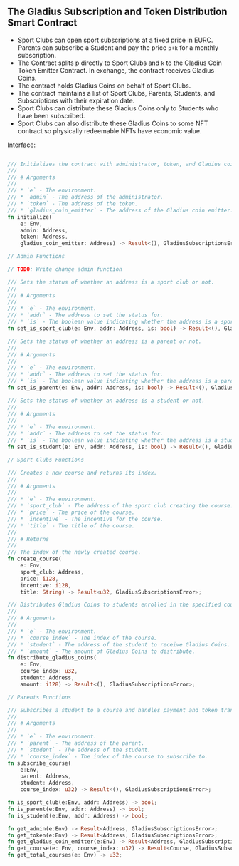 ## The Gladius Subscription and Token Distribution Smart Contract

- Sport Clubs can open sport subscriptions at a fixed price in EURC.
Parents can subscribe a Student and pay the price `p+k` for a monthly subscription.
- The Contract splits p directly to Sport Clubs and `k` to the Gladius Coin Token Emitter Contract. In exchange, the contract receives Gladius Coins.
- The contract holds Gladius Coins on behalf of Sport Clubs.
- The contract maintains a list of Sport Clubs, Parents, Students, and Subscriptions with their expiration date.
- Sport Clubs can distribute these Gladius Coins only to Students who have been subscribed.
- Sport Clubs can also distribute these Gladius Coins to some NFT contract so physically redeemable NFTs have economic value.

Interface:
```rust

/// Initializes the contract with administrator, token, and Gladius coin emitter addresses.
/// 
/// # Arguments
///
/// * `e` - The environment.
/// * `admin` - The address of the administrator.
/// * `token` - The address of the token.
/// * `gladius_coin_emitter` - The address of the Gladius coin emitter.
fn initialize(
    e: Env,
    admin: Address,
    token: Address,
    gladius_coin_emitter: Address) -> Result<(), GladiusSubscriptionsError>;

// Admin Functions

// TODO: Write change admin function

/// Sets the status of whether an address is a sport club or not.
///
/// # Arguments
///
/// * `e` - The environment.
/// * `addr` - The address to set the status for.
/// * `is` - The boolean value indicating whether the address is a sport club.
fn set_is_sport_club(e: Env, addr: Address, is: bool) -> Result<(), GladiusSubscriptionsError>;

/// Sets the status of whether an address is a parent or not.
///
/// # Arguments
///
/// * `e` - The environment.
/// * `addr` - The address to set the status for.
/// * `is` - The boolean value indicating whether the address is a parent.
fn set_is_parent(e: Env, addr: Address, is: bool) -> Result<(), GladiusSubscriptionsError>;

/// Sets the status of whether an address is a student or not.
///
/// # Arguments
///
/// * `e` - The environment.
/// * `addr` - The address to set the status for.
/// * `is` - The boolean value indicating whether the address is a student.
fn set_is_student(e: Env, addr: Address, is: bool) -> Result<(), GladiusSubscriptionsError>;

// Sport Clubs Functions

/// Creates a new course and returns its index.
/// 
/// # Arguments
///
/// * `e` - The environment.
/// * `sport_club` - The address of the sport club creating the course.
/// * `price` - The price of the course.
/// * `incentive` - The incentive for the course.
/// * `title` - The title of the course.
///
/// # Returns
///
/// The index of the newly created course.
fn create_course(
    e: Env, 
    sport_club: Address, 
    price: i128, 
    incentive: i128,
    title: String) -> Result<u32, GladiusSubscriptionsError>;

/// Distributes Gladius Coins to students enrolled in the specified course.
/// 
/// # Arguments
///
/// * `e` - The environment.
/// * `course_index` - The index of the course.
/// * `student` - The address of the student to receive Gladius Coins.
/// * `amount` - The amount of Gladius Coins to distribute.
fn distribute_gladius_coins(
    e: Env,
    course_index: u32,
    student: Address,
    amount: i128) -> Result<(), GladiusSubscriptionsError>;

// Parents Functions

/// Subscribes a student to a course and handles payment and token transfer.
///
/// # Arguments
///
/// * `e` - The environment.
/// * `parent` - The address of the parent.
/// * `student` - The address of the student.
/// * `course_index` - The index of the course to subscribe to.
fn subscribe_course(
    e:Env, 
    parent: Address, 
    student: Address, 
    course_index: u32) -> Result<(), GladiusSubscriptionsError>;

fn is_sport_club(e:Env, addr: Address) -> bool;
fn is_parent(e:Env, addr: Address) -> bool;
fn is_student(e:Env, addr: Address) -> bool;

fn get_admin(e:Env) -> Result<Address, GladiusSubscriptionsError>;
fn get_token(e:Env) -> Result<Address, GladiusSubscriptionsError>;
fn get_gladius_coin_emitter(e:Env) -> Result<Address, GladiusSubscriptionsError>;
fn get_course(e: Env, course_index: u32) -> Result<Course, GladiusSubscriptionsError>;
fn get_total_courses(e: Env) -> u32;
```

